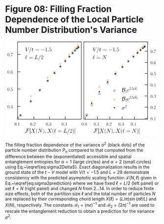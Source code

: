 # Figure 08: Filling Fraction Dependence of the Local Particle Number Distribution's Variance

<img src="https://github.com/DelMaestroGroup/AccessibleEntanglementFermions/blob/master/Figure08/fillingFractionDependence.svg">

The filling fraction dependence of the variance $\sigma^2$  (black
    dots) of the  particle number distribution $P_n$ compared to that computed
    from the difference between the (exponentiated) accessible and spatial
    entanglement entropies for $\alpha=1$ (large circles) and $\alpha=2$
    (small circles) using Eq.~\eqref{eq:sigma2DeltaS}.  Exact diagonalization
    results in the ground state of the $t-V$ model with $V/t = -1.5$ and $L=28$
    demonstrate consistency with the predicted asymptotic scaling function
    $\mathcal{F}(N, \ell)$ given in Eq.~\eqref{eq:sigma2prediction} where we have fixed $\ell = L/2$ (left panel) or set $\ell = N$ (right panel) and changed $N$ from $2\dots14$.  In order to reduce finite size effects, both of the partition size $\ell$ and the total number of particles $N$  are replaced by their corresponding chord length $X(\ell)=(L/\pi)\sin(\pi\ell/L)$ and $X(N)$, respectively.  The constants $\mathcal{B}_1=\left(\pi e\right)^{-1}$ and $\mathcal{B}_2=\left(2\pi \right)^{-1}$ are used to rescale the entanglement reduction to obtain a prediction for the variance $\sigma^2$.
